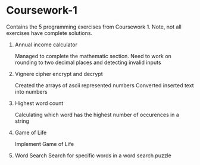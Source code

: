 # Coursework-1
Contains the 5 programming exercises from Coursework 1. Note, not all exercises have complete solutions.


1.  Annual income calculator

    Managed to complete the mathematic section.
    Need to work on rounding to two decimal places and detecting invalid inputs
    
2.  Vignere cipher encrypt and decrypt

    Created the arrays of ascii represented numbers
    Converted inserted text into numbers

3. Highest word count

    Calculating which word has the highest number of occurences in a string
    
4. Game of Life

    Implement Game of Life

5. Word Search
    Search for specific words in a word search puzzle
  
